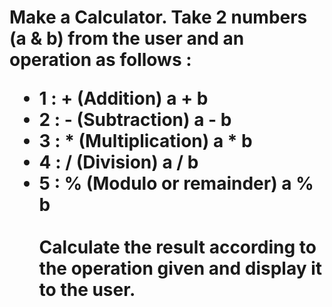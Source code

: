 <h1>Make a Calculator. Take 2 numbers (a & b) from the user and an
operation as follows :<br>
<ul>
<li>1 : + (Addition) a + b</li>
<li>2 : - (Subtraction) a - b</li>
<li>3 : * (Multiplication) a * b</li>
<li>4 : / (Division) a / b</li>
<li>5 : % (Modulo or remainder) a % b</li>
<br>
Calculate the result according to the operation given and
display it to the user.
</h1>